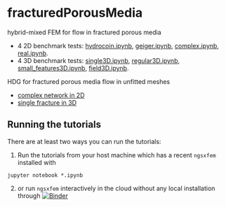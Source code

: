 # fracturedPorousMedia
hybrid-mixed FEM for flow in fractured porous media

+ 4 2D benchmark tests:  [hydrocoin.ipynb](hydrocoin.ipynb), 
[geiger.ipynb](geiger.ipynb), [complex.ipynb](complex.ipynb), 
[real.ipynb](real.ipynb).
+ 4 3D benchmark tests: 
[single3D.ipynb](single3D.ipynb), 
  [regular3D.ipynb](regular3D.ipynb), 
  [small_features3D.ipynb](small_features3D.ipynb), 
[field3D.ipynb](field3D.ipynb).

HDG for fractured porous media flow in unfitted meshes
+ [complex network in 2D](complex2D-HDG.ipynb)
+ [single fracture in 3D](single3Dhex-HDG.ipynb)

## Running the tutorials
There are at least two ways you can run the tutorials:
1. Run the tutorials from your host machine which has a recent `ngsxfem` installed with 
``` {.shell}
jupyter notebook *.ipynb
```

2. or run `ngsxfem` interactively in the cloud without any local installation through 
[![Binder](https://mybinder.org/badge_logo.svg)](https://mybinder.org/v2/gh/gridfunction/fracturedPorousMedia/HEAD?filepath=hydrocoin.ipynb
)

